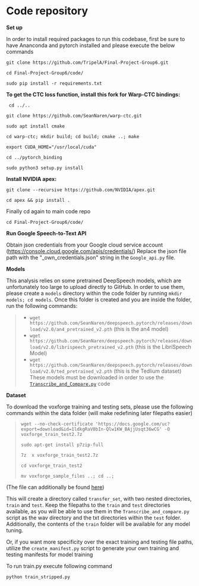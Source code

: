 # Code repository
**Set up**

In order to install required packages to run this codebase, first be sure to have Ananconda and pytorch installed and please execute the below commands

`git clone https://github.com/TripelA/Final-Project-Group6.git`

`cd Final-Project-Group6/code/`

`sudo pip install -r requirements.txt`

**To get the CTC loss function, install this fork for Warp-CTC bindings:**

` cd ../..`

`git clone https://github.com/SeanNaren/warp-ctc.git`

`sudo apt install cmake`

`cd warp-ctc; mkdir build; cd build; cmake ..; make`

`export CUDA_HOME="/usr/local/cuda"`

`cd ../pytorch_binding`

`sudo python3 setup.py install`


**Install NVIDIA apex:**

`git clone --recursive https://github.com/NVIDIA/apex.git`

`cd apex && pip install .`

Finally cd again to main code repo

`cd Final-Project-Group6/code/`

**Run Google Speech-to-Text API**

Obtain json credentials from your Google cloud service account (https://console.cloud.google.com/apis/credentials/)
Replace the json file path with the "_own_credentials.json" string in the `Google_api.py` file.


**Models**

This analysis relies on some pretrained DeepSpeech models, which are unfortunately too large to upload directly to GitHub. In order to use them, please create a `models` directory within the code folder by running `mkdir models; cd models`. Once this folder is created and you are inside the folder, run the following commands:

> - `wget https://github.com/SeanNaren/deepspeech.pytorch/releases/download/v2.0/an4_pretrained_v2.pth` (this is the an4 model)
> - `wget https://github.com/SeanNaren/deepspeech.pytorch/releases/download/v2.0/librispeech_pretrained_v2.pth` (this is the LibriSpeech Model)
> - `wget https://github.com/SeanNaren/deepspeech.pytorch/releases/download/v2.0/ted_pretrained_v2.pth` (this is the Tedlium dataset)
These models must be downloaded in order to use the [`Transcribe_and_Compare.py`](https://github.com/TripelA/ML2_FinalProject/blob/master/code/Transcribe_and_compare.py) code

**Dataset**

To download the voxforge training and testing sets, please use the following commands within the data folder (will make redefining later filepaths easier)

> `wget --no-check-certificate 'https://docs.google.com/uc?export=download&id=1ldkgRaV0bIn-Qlw1KW_BAjjUsqt36wCG' -O voxforge_train_test2.7z`
>
> `sudo apt-get install p7zip-full`
>
> `7z  x voxforge_train_test2.7z`
>
> `cd voxforge_train_test2`
> 
> `mv voxforge_sample_files ..; cd ..;`


(The file can additionally be found [here](https://drive.google.com/open?id=1ldkgRaV0bIn-Qlw1KW_BAjjUsqt36wCG))

This will create a directory called `transfer_set`, with two nested directories, `train` and `test`. Keep the filepaths to the `train` and `test` directories available, as you will be able to use them in the `Transcribe_and_compare.py` script as the wav directory and the txt directories within the `test` folder. Additionally, the contents of the `train` folder will be available for any model tuning. 


Or, if you want more specificity over the exact training and testing file paths, utilize the `create_manifest.py` script to generate your own training and testing manifests for model training

To run train.py execute following command

`python train_stripped.py`
